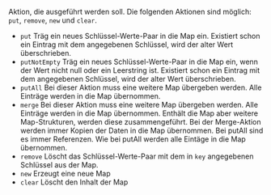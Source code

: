 Aktion, die ausgeführt werden soll. Die folgenden Aktionen sind möglich:
`put`, `remove`, `new` und `clear`.
- `put` Träg ein neues Schlüssel-Werte-Paar in die Map ein. Existiert schon
ein Eintrag mit dem angegebenen Schlüssel, wird der alter Wert überschrieben.
- `putNotEmpty` Träg ein neues Schlüssel-Werte-Paar in die Map ein, wenn der
Wert nicht null oder ein Leerstring ist. Existiert schon ein Eintrag mit dem
angegebenen Schlüssel, wird der alter Wert überschrieben.
- `putAll` Bei dieser Aktion muss eine weitere Map übergeben werden. Alle
Einträge werden in die Map übernommen.
- `merge` Bei dieser Aktion muss eine weitere Map übergeben werden. Alle
Einträge werden in die Map übernommen. Enthält die Map aber weitere
Map-Strukturen, werden diese zusammengeführt. Bei der Merge-Aktion werden
immer Kopien der Daten in die Map übernommen. Bei putAll sind es immer
Referenzen. Wie bei putAll werden alle Eintäge in die Map übernommen.
- `remove` Löscht das Schlüssel-Werte-Paar mit dem in `key` angegebenen
Schlüssel aus der Map.
- `new` Erzeugt eine neue Map
- `clear` Löscht den Inhalt der Map
